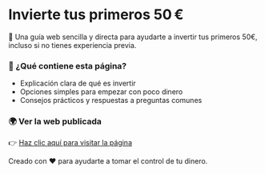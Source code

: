 # Invierte tus primeros 50 €

💸 Una guía web sencilla y directa para ayudarte a invertir tus primeros 50€, incluso si no tienes experiencia previa.

### 🚀 ¿Qué contiene esta página?
- Explicación clara de qué es invertir
- Opciones simples para empezar con poco dinero
- Consejos prácticos y respuestas a preguntas comunes

### 🌍 Ver la web publicada
👉 [Haz clic aquí para visitar la página]([https://jangel222.github.io/Primeros-50-/)



Creado con ❤️ para ayudarte a tomar el control de tu dinero.

